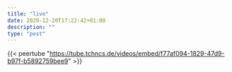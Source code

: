 ```yaml
---
title: "live"
date: 2020-12-20T17:22:42+01:00
description: ""
type: "post"
---
```


{{< peertube "https://tube.tchncs.de/videos/embed/f77af094-1829-47d9-b97f-b5892759bee9" >}}
